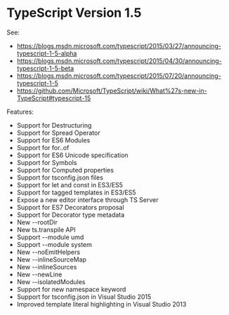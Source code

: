 # TypeScript Version 1.5

See:
* https://blogs.msdn.microsoft.com/typescript/2015/03/27/announcing-typescript-1-5-alpha
* https://blogs.msdn.microsoft.com/typescript/2015/04/30/announcing-typescript-1-5-beta
* https://blogs.msdn.microsoft.com/typescript/2015/07/20/announcing-typescript-1-5
* https://github.com/Microsoft/TypeScript/wiki/What%27s-new-in-TypeScript#typescript-15

Features:
  * Support for Destructuring
  * Support for Spread Operator
  * Support for ES6 Modules
  * Support for for..of
  * Support for ES6 Unicode specification
  * Support for Symbols
  * Support for Computed properties
  * Support for tsconfig.json files
  * Support for let and const in ES3/ES5
  * Support for tagged templates in ES3/ES5
  * Expose a new editor interface through TS Server
  * Support for ES7 Decorators proposal
  * Support for Decorator type metadata
  * New --rootDir
  * New ts.transpile API
  * Support --module umd
  * Support --module system
  * New --noEmitHelpers
  * New --inlineSourceMap
  * New --inlineSources
  * New --newLine
  * New --isolatedModules
  * Support for new namespace keyword
  * Support for tsconfig.json in Visual Studio 2015
  * Improved template literal highlighting in Visual Studio 2013